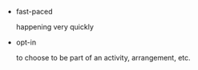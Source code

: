 - fast-paced

  happening very quickly

- opt-in
  
  to choose to be part of an activity, arrangement, etc.
